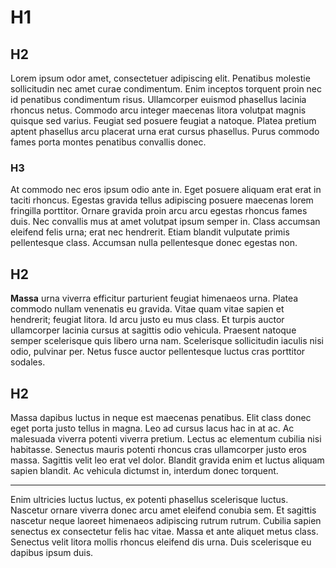 ﻿---
Test1: Test
Test2: 2
Test3: true
---

# H1

## H2

Lorem ipsum odor amet, consectetuer adipiscing elit. Penatibus molestie sollicitudin nec amet curae condimentum. Enim
inceptos torquent proin nec id penatibus condimentum risus. Ullamcorper euismod phasellus lacinia rhoncus netus. Commodo
arcu integer maecenas litora volutpat magnis quisque sed varius. Feugiat sed posuere feugiat a natoque. Platea pretium
aptent phasellus arcu placerat urna erat cursus phasellus. Purus commodo fames porta montes penatibus convallis donec.

### H3

At commodo nec eros ipsum odio ante in. Eget posuere aliquam erat erat in taciti rhoncus. Egestas gravida tellus
adipiscing posuere maecenas lorem fringilla porttitor. Ornare gravida proin arcu arcu egestas rhoncus fames duis. Nec
convallis mus at amet volutpat ipsum semper in. Class accumsan eleifend felis urna; erat nec hendrerit. Etiam blandit
vulputate primis pellentesque class. Accumsan nulla pellentesque donec egestas non.

## H2

**Massa** urna viverra efficitur parturient feugiat himenaeos urna. Platea commodo nullam venenatis eu gravida. Vitae
quam vitae sapien et hendrerit; feugiat litora. Id arcu justo eu mus class. Et turpis auctor ullamcorper lacinia cursus
at sagittis odio vehicula. Praesent natoque semper scelerisque quis libero urna nam. Scelerisque sollicitudin iaculis
nisi odio, pulvinar per. Netus fusce auctor pellentesque luctus cras porttitor sodales.

## H2

Massa dapibus luctus in neque est maecenas penatibus. Elit class donec eget porta justo tellus in magna. Leo ad cursus
lacus hac in at ac. Ac malesuada viverra potenti viverra pretium. Lectus ac elementum cubilia nisi habitasse. Senectus
mauris potenti rhoncus cras ullamcorper justo eros massa. Sagittis velit leo erat vel dolor. Blandit gravida enim et
luctus aliquam sapien blandit. Ac vehicula dictumst in, interdum donec torquent.

---

Enim ultricies luctus luctus, ex potenti phasellus scelerisque luctus. Nascetur ornare viverra donec arcu amet eleifend
conubia sem. Et sagittis nascetur neque laoreet himenaeos adipiscing rutrum rutrum. Cubilia sapien senectus ex
consectetur felis hac vitae. Massa et ante aliquet metus class. Senectus velit litora mollis rhoncus eleifend dis urna.
Duis scelerisque eu dapibus ipsum duis.
